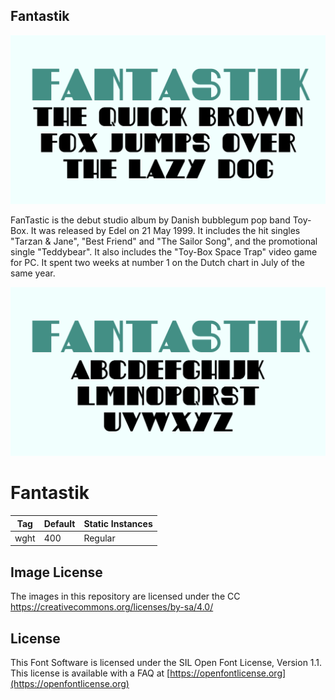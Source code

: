 ## Fantastik

![Image](documents/image1.png)

FanTastic is the debut studio album by Danish bubblegum pop band Toy-Box. It was released by Edel on 21 May 1999. It includes the hit singles "Tarzan & Jane", "Best Friend" and "The Sailor Song", and the promotional single "Teddybear". It also includes the "Toy-Box Space Trap" video game for PC. It spent two weeks at number 1 on the Dutch chart in July of the same year.

![Image](documents/image2.png)

# Fantastik 

  Tag | Default | Static Instances
--- | --- | ---
  wght | 400 | Regular

## Image License
The images in this repository are licensed under the CC https://creativecommons.org/licenses/by-sa/4.0/

## License
This Font Software is licensed under the SIL Open Font License, Version 1.1.
This license is available with a FAQ at [https://openfontlicense.org](https://openfontlicense.org)

